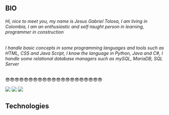 <!---
gabotolosa/gabotolosa is a ✨ special ✨ repository because its `README.md` (this file) appears on your GitHub profile.
You can click the Preview link to take a look at your changes.
--->
## BIO

###### Hi, nice to meet you, my name is Jesus Gabriel Tolosa, I am living in Colombia, I am an enthusiastic and self-taught person in learning, programmer in construction

###### I handle basic concepts in some programming languages ​​and tools such as HTML, CSS and Java Script, I know the language in Python, Java and C#, I handle some relational database managers such as mySQL, MariaDB, SQL Server

😎😎😎😎😎😎😎😎😎😎😎😎😎😎😎😎😎😎😎😎😎

![](https://codigoonclick.com/wp-content/uploads/2018/02/mejores-lenguajes-de-programacion-2018.jpg)
![](https://1000marcas.net/wp-content/uploads/2020/11/Java-logo.png )
![](https://www.fixedbuffer.com/wp-content/uploads/2019/06/reflexion.png)
## Technologies 
